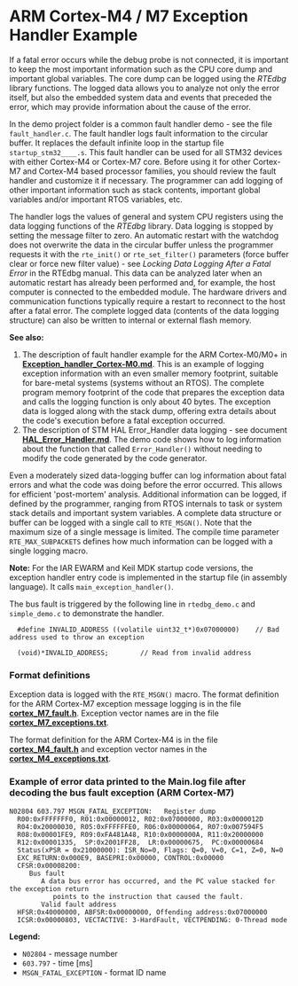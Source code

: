 # ARM Cortex-M4 / M7 Exception Handler Example

If a fatal error occurs while the debug probe is not connected, it is important to keep the most important information such as the CPU core dump and important global variables. The core dump can be logged using the *RTEdbg* library functions. The logged data allows you to analyze not only the error itself, but also the embedded system data and events that preceded the error, which may provide information about the cause of the error.

In the demo project folder is a common fault handler demo - see the file `fault_handler.c`. The fault handler logs fault information to the circular buffer. It replaces the default infinite loop in the startup file `startup_stm32____.s`. This fault handler can be used for all STM32 devices with either Cortex-M4 or Cortex-M7 core. Before using it for other Cortex-M7 and Cortex-M4 based processor families, you should review the fault handler and customize it if necessary. The programmer can add logging of other important information such as stack contents, important global variables and/or important RTOS variables, etc.

The handler logs the values of general and system CPU registers using the data logging functions of the *RTEdbg* library. Data logging is stopped by setting the message filter to zero. An automatic restart with the watchdog does not overwrite the data in the circular buffer unless the programmer requests it with the `rte_init()` or `rte_set_filter()` parameters (force buffer clear or force new filter value) - see *Locking Data Logging After a Fatal Error* in the RTEdbg manual. This data can be analyzed later when an automatic restart has already been performed and, for example, the host computer is connected to the embedded module. The hardware drivers and communication functions typically require a restart to reconnect to the host after a fatal error. The complete logged data (contents of the data logging structure) can also be written to internal or external flash memory.

**See also:**
1. The description of fault handler example for the ARM Cortex-M0/M0+ in **[Exception_handler_Cortex-M0.md](https://github.com/RTEdbg/RTEcomLib_NUCLEO_C071RB_Demo/blob/master/Exception_handler_Cortex-M0.md)**. This is an example of logging exception information with an even smaller memory footprint, suitable for bare-metal systems (systems without an RTOS). The complete program memory footprint of the code that prepares the exception data and calls the logging function is only about 40 bytes. The exception data is logged along with the stack dump, offering extra details about the code's execution before a fatal exception occurred.
2. The description of STM HAL Error_Handler data logging - see document **[HAL_Error_Handler.md](./HAL_Error_Handler.md)**. The demo code shows how to log information about the function that called `Error_Handler()` without needing to modify the code generated by the code generator.

Even a moderately sized data-logging buffer can log information about fatal errors and what the code was doing before the error occurred. This allows for efficient 'post-mortem' analysis. Additional information can be logged, if defined by the programmer, ranging from RTOS internals to task or system stack details and important system variables. A complete data structure or buffer can be logged with a single call to `RTE_MSGN()`. Note that the maximum size of a single message is limited. The compile time parameter `RTE_MAX_SUBPACKETS` defines how much information can be logged with a single logging macro.

**Note:** For the IAR EWARM and Keil MDK startup code versions, the exception handler entry code is implemented in the startup file (in assembly language). It calls `main_exception_handler()`.

The bus fault is triggered by the following line in `rtedbg_demo.c` and `simple_demo.c` to demonstrate the handler.
```
  #define INVALID_ADDRESS ((volatile uint32_t*)0x07000000)    // Bad address used to throw an exception

  (void)*INVALID_ADDRESS;        // Read from invalid address
```

### Format definitions
Exception data is logged with the `RTE_MSGN()` macro. The format definition for the ARM Cortex-M7 exception message logging is in the file **[cortex_M7_fault.h](../Fmt/cortex_M7_fault.h)**. Exception vector names are in the file **[cortex_M7_exceptions.txt](../Fmt/cortex_M7_exceptions.txt)**. 

The format definition for the ARM Cortex-M4 is in the file **[cortex_M4_fault.h](../../../STM32L433/RTEdbg/Fmt/cortex_M4_fault.h)** and exception vector names in the **[cortex_M4_exceptions.txt](../../../STM32L433/RTEdbg/Fmt/cortex_M4_exceptions.txt)**.

### Example of error data printed to the Main.log file after decoding the bus fault exception (ARM Cortex-M7)
```
N02804 603.797 MSGN_FATAL_EXCEPTION:   Register dump
  R00:0xFFFFFFF0, R01:0x00000012, R02:0x07000000, R03:0x0000012D
  R04:0x20000030, R05:0xFFFFFFE0, R06:0x00000064, R07:0x007594F5
  R08:0x00001FE9, R09:0xFA481A48, R10:0x0000000A, R11:0x20000000
  R12:0x00001335,  SP:0x2001FF28,  LR:0x00000675,  PC:0x00000684
  Status(xPSR = 0x21000000): ISR_No=0, Flags: Q=0, V=0, C=1, Z=0, N=0
  EXC_RETURN:0x000E9, BASEPRI:0x00000, CONTROL:0x00000
  CFSR:0x00008200:       
     Bus fault
        A data bus error has occurred, and the PC value stacked for the exception return
           points to the instruction that caused the fault.    
        Valid fault address       
  HFSR:0x40000000, ABFSR:0x00000000, Offending address:0x07000000
  ICSR:0x00000803, VECTACTIVE: 3-HardFault, VECTPENDING: 0-Thread mode
```
**Legend:**
* `N02804` - message number
* `603.797` - time [ms]
* `MSGN_FATAL_EXCEPTION` - format ID name